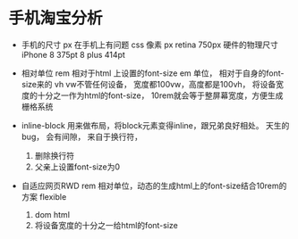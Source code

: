 # 手机淘宝分析

- 手机的尺寸
    px 在手机上有问题
    css 像素 px retina 750px
    硬件的物理尺寸 iPhone 8 375pt 8 plus 414pt

- 相对单位
    rem 相对于html 上设置的font-size
    em 单位， 相对于自身的font-size来的
    vh vw不管任何设备， 宽度都100vw，高度都是100vh，
    将设备宽度的十分之一作为html的font-size， 10rem就会等于整屏幕宽度，方便生成栅格系统

- inline-block
    用来做布局，将block元素变得inline，跟兄弟良好相处。
    天生的bug， 会有间隙， 来自于换行符，
    1. 删除换行符
    2. 父亲上设置font-size为0

- 自适应网页RWD
    rem 相对单位，动态的生成html上的font-size结合10rem的方案 flexible
    1. dom html
    2. 将设备宽度的十分之一给html的font-size